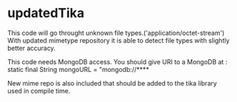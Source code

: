 # updatedTika
This code will go throught unknown file types.('application/octet-stream') With updated mimetype repository it is able to detect file types with slightly better accuracy. 


This code needs MongoDB access. You should give URI to a MongoDB at : 
static final String mongoURL = "mongodb://****

New mime repo is also included that should be added to the tika library used in compile time. 

